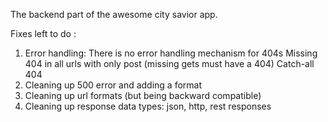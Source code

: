 The backend part of the awesome city savior app.

Fixes left to do :

1. Error handling: There is no error handling mechanism for 404s
    Missing 404 in all urls with only post (missing gets must have a 404)
    Catch-all 404
2. Cleaning up 500 error and adding a format
3. Cleaning up url formats (but being backward compatible)
4. Cleaning up response data types: json, http, rest responses

